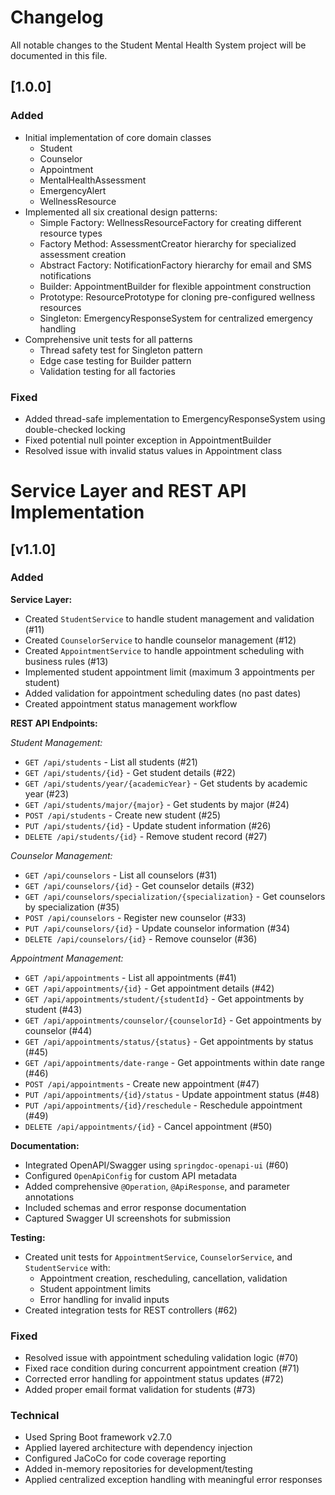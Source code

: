 # Changelog

All notable changes to the Student Mental Health System project will be documented in this file.

## [1.0.0] 
### Added
- Initial implementation of core domain classes
  - Student
  - Counselor
  - Appointment
  - MentalHealthAssessment
  - EmergencyAlert
  - WellnessResource
- Implemented all six creational design patterns:
  - Simple Factory: WellnessResourceFactory for creating different resource types
  - Factory Method: AssessmentCreator hierarchy for specialized assessment creation
  - Abstract Factory: NotificationFactory hierarchy for email and SMS notifications
  - Builder: AppointmentBuilder for flexible appointment construction
  - Prototype: ResourcePrototype for cloning pre-configured wellness resources
  - Singleton: EmergencyResponseSystem for centralized emergency handling
- Comprehensive unit tests for all patterns
  - Thread safety test for Singleton pattern
  - Edge case testing for Builder pattern
  - Validation testing for all factories

### Fixed
- Added thread-safe implementation to EmergencyResponseSystem using double-checked locking
- Fixed potential null pointer exception in AppointmentBuilder
- Resolved issue with invalid status values in Appointment class

# Service Layer and REST API Implementation


## [v1.1.0]

### Added

**Service Layer:**
- Created `StudentService` to handle student management and validation (#11)
- Created `CounselorService` to handle counselor management (#12)
- Created `AppointmentService` to handle appointment scheduling with business rules (#13)
- Implemented student appointment limit (maximum 3 appointments per student)
- Added validation for appointment scheduling dates (no past dates)
- Created appointment status management workflow

**REST API Endpoints:**

*Student Management:*
- `GET /api/students` - List all students (#21)
- `GET /api/students/{id}` - Get student details (#22)
- `GET /api/students/year/{academicYear}` - Get students by academic year (#23)
- `GET /api/students/major/{major}` - Get students by major (#24)
- `POST /api/students` - Create new student (#25)
- `PUT /api/students/{id}` - Update student information (#26)
- `DELETE /api/students/{id}` - Remove student record (#27)

*Counselor Management:*
- `GET /api/counselors` - List all counselors (#31)
- `GET /api/counselors/{id}` - Get counselor details (#32)
- `GET /api/counselors/specialization/{specialization}` - Get counselors by specialization (#35)
- `POST /api/counselors` - Register new counselor (#33)
- `PUT /api/counselors/{id}` - Update counselor information (#34)
- `DELETE /api/counselors/{id}` - Remove counselor (#36)

*Appointment Management:*
- `GET /api/appointments` - List all appointments (#41)
- `GET /api/appointments/{id}` - Get appointment details (#42)
- `GET /api/appointments/student/{studentId}` - Get appointments by student (#43)
- `GET /api/appointments/counselor/{counselorId}` - Get appointments by counselor (#44)
- `GET /api/appointments/status/{status}` - Get appointments by status (#45)
- `GET /api/appointments/date-range` - Get appointments within date range (#46)
- `POST /api/appointments` - Create new appointment (#47)
- `PUT /api/appointments/{id}/status` - Update appointment status (#48)
- `PUT /api/appointments/{id}/reschedule` - Reschedule appointment (#49)
- `DELETE /api/appointments/{id}` - Cancel appointment (#50)

**Documentation:**
- Integrated OpenAPI/Swagger using `springdoc-openapi-ui` (#60)
- Configured `OpenApiConfig` for custom API metadata
- Added comprehensive `@Operation`, `@ApiResponse`, and parameter annotations
- Included schemas and error response documentation
- Captured Swagger UI screenshots for submission

**Testing:**
- Created unit tests for `AppointmentService`, `CounselorService`, and `StudentService` with:
  - Appointment creation, rescheduling, cancellation, validation
  - Student appointment limits
  - Error handling for invalid inputs
- Created integration tests for REST controllers (#62)

### Fixed
- Resolved issue with appointment scheduling validation logic (#70)
- Fixed race condition during concurrent appointment creation (#71)
- Corrected error handling for appointment status updates (#72)
- Added proper email format validation for students (#73)

### Technical
- Used Spring Boot framework v2.7.0
- Applied layered architecture with dependency injection
- Configured JaCoCo for code coverage reporting
- Added in-memory repositories for development/testing
- Applied centralized exception handling with meaningful error responses
